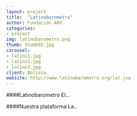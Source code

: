 ```yaml
---
layout: project
title:  "Latinobarometro"
author: Fundación ARU
categories:
- project
img: latinobarometro.png
thumb: thumb02.jpg
carousel:
- latino1.jpg
- latino2.jpg
- latino3.jpg
client: Bolivia.
website: http://www.latinobarometro.org/lat.jsp
---
```

####Latinobarometro
El...

####Nuestra plataforma
La..
